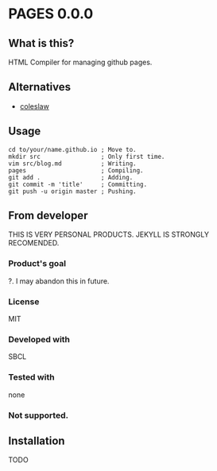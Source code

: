 # PAGES 0.0.0
## What is this?
HTML Compiler for managing github pages.

## Alternatives

* [coleslaw]

## Usage

```shell
cd to/your/name.github.io ; Move to.
mkdir src                 ; Only first time.
vim src/blog.md           ; Writing.
pages                     ; Compiling.
git add .                 ; Adding.
git commit -m 'title'     ; Committing.
git push -u origin master ; Pushing.
```

## From developer
THIS IS VERY PERSONAL PRODUCTS.
JEKYLL IS STRONGLY RECOMENDED.
### Product's goal
?. I may abandon this in future.
### License
MIT
### Developed with
SBCL
### Tested with
none
### Not supported.

## Installation
TODO

<!-- Links -->

[coleslaw]:https://github.com/coleslaw-org/coleslaw

